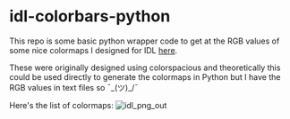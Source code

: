 # idl-colorbars-python
This repo is some basic python wrapper code to get at the RGB values of some nice colormaps I designed for IDL [here](https://github.com/planetarymike/IDL-Colorbars). 

These were originally designed using colorspacious and theoretically this could be used directly to generate the colormaps in Python but I have the RGB values in text files so ¯\_(ツ)_/¯

Here's the list of colormaps:
![idl_png_out](https://cloud.githubusercontent.com/assets/13734186/9619362/9f0b4e26-50cc-11e5-845f-d2ad6c905d57.png)
